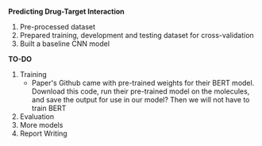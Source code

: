 **Predicting Drug-Target Interaction**

1. Pre-processed dataset
2. Prepared training, development and testing dataset for cross-validation
3. Built a baseline CNN model

**TO-DO**
1. Training
    - Paper's Github came with pre-trained weights for their BERT model. 
        Download this code, run their pre-trained model on the molecules, and
        save the output for use in our model? Then we will not have to train BERT
2. Evaluation
3. More models
4. Report Writing
